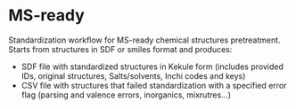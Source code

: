 # MS-ready
Standardization workflow for MS-ready chemical structures pretreatment.
Starts from structures in SDF or smiles format and produces:
- SDF file with standardized structures in Kekule form (includes provided IDs, original structures, Salts/solvents, Inchi codes and keys)
- CSV file with  structures that failed standardization with a specified error flag (parsing and valence errors, inorganics, mixrutres...)
